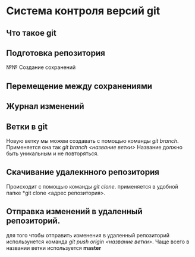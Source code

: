 # Система контроля версий git

## Что такое git

## Подготовка репозитория

№№ Создание сохранений

## Перемещение между сохранениями

## Журнал изменений

## Ветки в git
Новую ветку мы можем создавать с помощью команды *git branch*. Применяется она так *git branch <название ветки>* Название должно быть уникальным и не повторяться.

## Cкачивание удалекнного репозитория
 Происходит с помощью команды *git clone*. применяется в удобной папке *git clone <адрес репозитория>.

 ## Отправка изменений в удаленный репозиторий.
 для того чтобы отправить изменения в удаленный репозиторий использунется команда *git push origin <название ветки>*. Чаще всего в названии ветки используется **master**